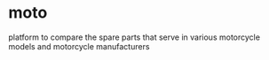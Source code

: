 # moto
platform to compare the spare parts that serve in various motorcycle models and motorcycle manufacturers
